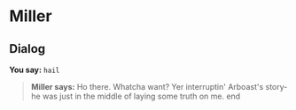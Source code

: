 # Miller


## Dialog

**You say:** `hail`



>**Miller says:** Ho there.  Whatcha want?  Yer interruptin' Arboast's story- he was just in the middle of laying some truth on me.
end
